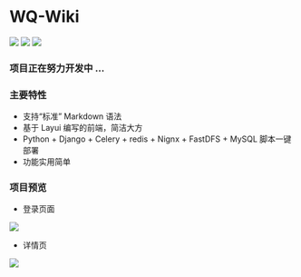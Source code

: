 # WQ-Wiki

![](https://img.shields.io/badge/Python-v3.6%2B-blue.svg) ![](https://img.shields.io/badge/Django-v2.0%2B-yellow.svg)  ![](https://img.shields.io/badge/MySQL-v5.7-blue.svg)

### 项目正在努力开发中 ...

### 主要特性

- 支持“标准” Markdown 语法
- 基于 Layui 编写的前端，简洁大方
- Python + Django + Celery + redis + Nignx + FastDFS + MySQL 脚本一键部署
- 功能实用简单

### 项目预览

- 登录页面

![](https://github.com/PythonTra1nee/WQ-Wiki/blob/master/display/login.png)

- 详情页

![](https://github.com/PythonTra1nee/WQ-Wiki/blob/master/display/detail.png)
